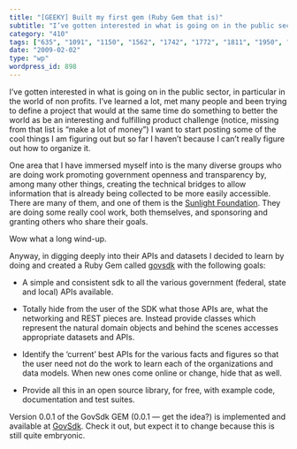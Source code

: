 ```yaml
---
title: "[GEEKY] Built my first gem (Ruby Gem that is)"
subtitle: "I’ve gotten interested in what is going on in the public sector, in particular in the world of non p..."
category: "410"
tags: ["635", "1091", "1150", "1562", "1742", "1772", "1811", "1950", "2005"]
date: "2009-02-02"
type: "wp"
wordpress_id: 898
---
```

I’ve gotten interested in what is going on in the public sector, in particular in the world of non profits. I’ve learned a lot, met many people and been trying to define a project that would at the same time do something to better the world as be an interesting and fulfilling product challenge (notice, missing from that list is “make a lot of money”)
I want to start posting some of the cool things I am figuring out but so far I haven’t because I can’t really figure out how to organize it.

One area that I have immersed myself into is the many diverse groups who are doing work promoting government openness and transparency by, among many other things, creating the technical bridges to allow information that is already being collected to be more easily accessible. There are many of them, and one of them is the [Sunlight Foundation](http://www.sunlightfoundation.com/). They are doing some really cool work, both themselves, and sponsoring and granting others who share their goals.

Wow what a long wind-up.

Anyway, in digging deeply into their APIs and datasets I decided to learn by doing and created a Ruby Gem called [govsdk](http://github.com/pitosalas/govsdk/tree/master) with the following goals:

- A simple and consistent sdk to all the various government (federal, state and local) APIs available.

- Totally hide from the user of the SDK what those APIs are, what the networking and REST pieces are. Instead provide classes which represent the natural domain objects and behind the scenes accesses appropriate datasets and APIs.

- Identify the ‘current’ best APIs for the various facts and figures so that the user need not do the work to learn each of the organizations and data models. When new ones come online or change, hide that as well.

- Provide all this in an open source library, for free, with example code, documentation and test suites.

Version 0.0.1 of the GovSdk GEM (0.0.1 — get the idea?) is implemented and available at [GovSdk](http://github.com/pitosalas/govsdk/tree/master). Check it out, but expect it to change because this is still quite embryonic.